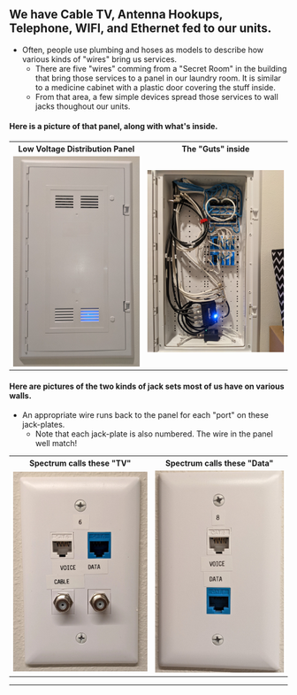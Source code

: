 ## We have Cable TV, Antenna Hookups, Telephone, WIFI, and Ethernet fed to our units.
-  Often, people use plumbing and hoses as models to describe how various kinds of "wires" bring us services.
	-  There are five "wires" comming from a "Secret Room" in the building that bring those services to a panel in our laundry room.  It is similar to a medicine cabinet with a plastic door covering the stuff inside.
	 -  From that area, a few simple devices spread those services to wall jacks thoughout our units.
#### Here is a picture of that panel, along with what's inside.
<table>
	<tr>
		<th>Low Voltage Distribution Panel</th>
		<th>The "Guts" inside</th>
	</tr>	
	<tr> 
		<td>
			<img src="./Panel-2.jpg">
		</td>
		<td>
			<img src="./Panel-1.jpg">
		</td>
	</tr>
</table>
		
#### Here are pictures of the two kinds of jack sets most of us have on various walls.	 
-  An appropriate wire runs back to the panel for each "port" on these jack-plates.
   -  Note that each jack-plate is also numbered.  The wire in the panel well match!
<table>
	<tr>
		<th>Spectrum calls these "TV"</th>
		<th>Spectrum calls these "Data"</th>
	</tr>	
	<tr> 
		<td>
			<img src="./TV-Jacks.jpg">
		</td>
		<td>
			<img src="./Data-Jacks.jpg">
		</td>
	</tr>
</table>
	 
   
   * * *


